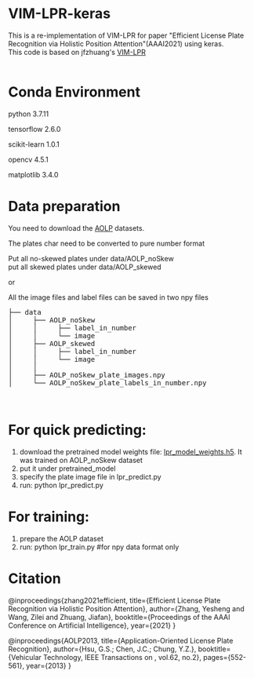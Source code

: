# VIM-LPR-keras
This is a re-implementation of VIM-LPR for paper "Efficient License Plate Recognition via Holistic Position Attention"(AAAI2021) using keras.
<br>
This code is based on jfzhuang's [VIM-LPR](https://github.com/jfzhuang/VIM-LPR)
<br><br>

# Conda Environment
python                  3.7.11

tensorflow              2.6.0

scikit-learn             1.0.1

opencv                    4.5.1

matplotlib               3.4.0


# Data preparation

You need to download the [AOLP](http://aolpr.ntust.edu.tw/lab/) datasets.<br>

The plates char need to be converted to pure number format<br>

Put all no-skewed plates under  data/AOLP_noSkew<br>
put all skewed plates under  data/AOLP_skewed<br>

or<br>

All the image files and label files can be saved in two npy files<br>
<pre>
├── data
│     ├── AOLP_noSkew
│     │     ├── label_in_number
│     │     └── image
│     ├── AOLP_skewed
│     │     ├── label_in_number
│     │     └── image
│     │   
│     ├── AOLP_noSkew_plate_images.npy  
│     └── AOLP_noSkew_plate_labels_in_number.npy


</pre>

# For quick predicting:
1. download the pretrained model weights file: [lpr_model_weights.h5](https://drive.google.com/file/d/1tGOftwEzOXETH8k4qvEGdRA0Tuir2KdP/view?usp=sharing). It was trained on 
   AOLP_noSkew dataset
2. put it under pretrained_model
3. specify the plate image file in lpr_predict.py
4.  run: python lpr_predict.py


# For training:
1. prepare the AOLP dataset
2.  run: python lpr_train.py #for npy data format only


# Citation

@inproceedings{zhang2021efficient,
  title={Efficient License Plate Recognition via Holistic Position Attention},
  author={Zhang, Yesheng and Wang, Zilei and Zhuang, Jiafan},
  booktitle={Proceedings of the AAAI Conference on Artificial Intelligence},
  year={2021}
}

@inproceedings{AOLP2013,
  title={Application-Oriented License Plate Recognition},
  author={Hsu, G.S.; Chen, J.C.; Chung, Y.Z.},
  booktitle={Vehicular Technology, IEEE Transactions on , vol.62, no.2},
  pages={552-561},
  year={2013}
}


